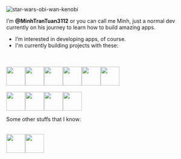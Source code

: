 ![star-wars-obi-wan-kenobi](https://media.tenor.com/WuOwfnsLcfYAAAAC/star-wars-obi-wan-kenobi.gif)


I’m <strong>@MinhTranTuan3112</strong> or you can call me Minh, just a normal dev currently on his journey to learn how to build amazing apps. <br/>
- I’m interested in developing apps, of course. <br/>
- I'm currently building projects with these:

<br/>
<br/>
<div style="display: flex;">
<img src="https://upload.wikimedia.org/wikipedia/commons/7/7d/Microsoft_.NET_logo.svg" height="50" width="50"/>
<img src="https://upload.wikimedia.org/wikipedia/commons/thumb/d/d2/C_Sharp_Logo_2023.svg/1200px-C_Sharp_Logo_2023.svg.png" height="50" width="50"/>
<img src="https://cdn-images-1.medium.com/max/1200/1*5-aoK8IBmXve5whBQM90GA.png" height="50" width="50"/>
<img src="https://cdn.freebiesupply.com/logos/large/2x/react-1-logo-png-transparent.png" height="50" width="50"/>
<img src="https://tailwindcss.com/_next/static/media/tailwindcss-mark.3c5441fc7a190fb1800d4a5c7f07ba4b1345a9c8.svg" height="50" width="50"/>
<img src="https://cdn-icons-png.flaticon.com/512/4492/4492311.png" height="50" width="50"/>
</div>
<br/>
<div style="display: flex;">
<img src="https://www.w3.org/html/logo/downloads/HTML5_Badge.svg" height="50" width="50"/>
<img src="https://upload.wikimedia.org/wikipedia/commons/thumb/6/62/CSS3_logo.svg/180px-CSS3_logo.svg.png" height="50" width="50"/>
<img src="https://cdn.worldvectorlogo.com/logos/logo-javascript.svg" height="50" width="50"/>
<img src="https://upload.wikimedia.org/wikipedia/commons/thumb/4/4c/Typescript_logo_2020.svg/1024px-Typescript_logo_2020.svg.png" height="50" width="50"/>
  
</div>

Some other stuffs that I know:
<br/>
<br/>
<div style="display: flex;">
<img src="https://seeklogo.com/images/B/blazor-logo-28A9304DC6-seeklogo.com.png" height="50" width="50"/>
<img src="https://i.pinimg.com/originals/51/45/df/5145df1033fa60f13b3b7125d2b69554.jpg" height="50" width="50"/>
</div>


